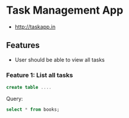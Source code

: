 # Task Management App

* http://taskapp.in

## Features

* User should be able to view all tasks

### Feature 1: List all tasks
```sql
create table ....
```

Query: 
```sql
select * from books;
```

